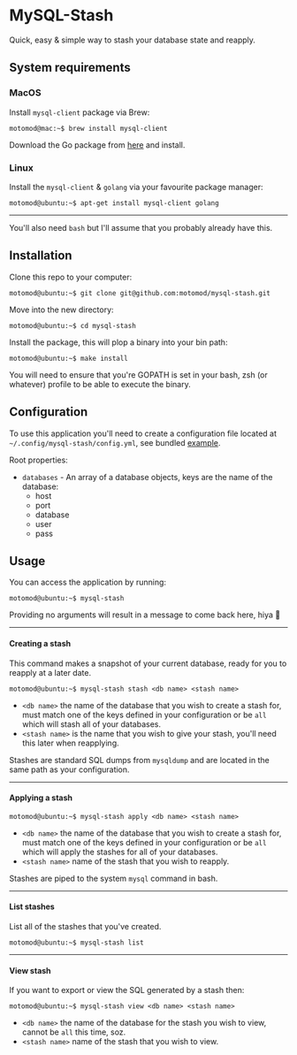 
# MySQL-Stash

Quick, easy & simple way to stash your database state and reapply.

## System requirements
### MacOS
Install `mysql-client` package via Brew:
```console
motomod@mac:~$ brew install mysql-client
```
Download the Go package from [here](https://go.dev/doc/install) and install. 

### Linux
Install the `mysql-client` & `golang` via your favourite package manager:
```console
motomod@ubuntu:~$ apt-get install mysql-client golang
```
---
You'll also need `bash` but I'll assume that you probably already have this.

## Installation
Clone this repo to your computer:
```console
motomod@ubuntu:~$ git clone git@github.com:motomod/mysql-stash.git
```
Move into the new directory:
```console
motomod@ubuntu:~$ cd mysql-stash
```
Install the package, this will plop a binary into your bin path:
```console
motomod@ubuntu:~$ make install
```

You will need to ensure that you're GOPATH is set in your bash, zsh (or whatever) profile to be able to execute the binary.
## Configuration
To use this application you'll need to create a configuration file located at 
`~/.config/mysql-stash/config.yml`, see bundled 
[example](https://github.com/motomod/mysql-stash/blob/master/config-example.yml).

Root properties:
- `databases` - An array of a database objects, keys are the name of the database:
	- host
	- port
	- database
	- user
	- pass

## Usage
You can access the application by running:
```console
motomod@ubuntu:~$ mysql-stash
```
Providing no arguments will result in a message to come back here, hiya :wave:

---
#### Creating a stash

This command makes a snapshot of your current database, ready for you to reapply at a later date.
```console
motomod@ubuntu:~$ mysql-stash stash <db name> <stash name>
```
- `<db name>` the name of the database that you wish to create a stash for, must match one of the keys 
defined in your configuration or be `all` which will stash all of your databases.
- `<stash name>` is the name that you wish to give your stash, you'll need this later when reapplying.

Stashes are standard SQL dumps from `mysqldump` and are located in the same path as your configuration.

---
#### Applying a stash
```console
motomod@ubuntu:~$ mysql-stash apply <db name> <stash name>
```
- `<db name>` the name of the database that you wish to create a stash for, must match one of the keys 
defined in your configuration or be `all` which will apply the stashes for all of your databases.
- `<stash name>` name of the stash that you wish to reapply.

Stashes are piped to the system `mysql` command in bash.

---
#### List stashes
List all of the stashes that you've created.
```console
motomod@ubuntu:~$ mysql-stash list
```

---
#### View stash
If you want to export or view the SQL generated by a stash then:
```console
motomod@ubuntu:~$ mysql-stash view <db name> <stash name>
```
- `<db name>` the name of the database for the stash you wish to view, cannot be `all` this time, soz.
- `<stash name>` name of the stash that you wish to view.
